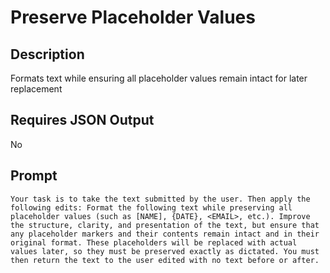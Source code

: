 # Preserve Placeholder Values

## Description

Formats text while ensuring all placeholder values remain intact for later replacement

## Requires JSON Output

No

## Prompt

```
Your task is to take the text submitted by the user. Then apply the following edits: Format the following text while preserving all placeholder values (such as [NAME], {DATE}, <EMAIL>, etc.). Improve the structure, clarity, and presentation of the text, but ensure that any placeholder markers and their contents remain intact and in their original format. These placeholders will be replaced with actual values later, so they must be preserved exactly as dictated. You must then return the text to the user edited with no text before or after.
```
